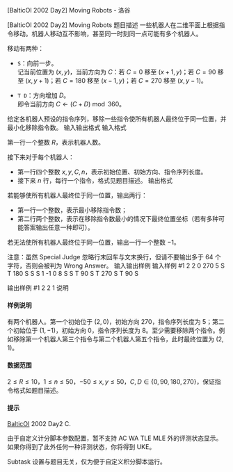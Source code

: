 



[BalticOI 2002 Day2] Moving Robots - 洛谷














[BalticOI 2002 Day2] Moving Robots
题目描述
一些机器人在二维平面上根据指令移动。机器人移动互不影响，甚至同一时刻同一点可能有多个机器人。

移动有两种：
- `S`：向前一步。  
  记当前位置为 $(x, y)$，当前方向为 $C$：若 $C = 0$ 移至 $(x + 1, y)$；若 $C = 90$ 移至 $(x, y + 1)$；若 $C = 180$ 移至 $(x - 1, y)$；若 $C = 270$ 移至 $(x, y - 1)$。
  
- `T D`：方向增加 $D$。  
  即令当前方向 $C \gets (C + D) \bmod 360$。



给定各机器人预设的指令序列，移除一些指令使所有机器人最终位于同一位置，并最小化移除指令数。
输入输出格式
输入格式

第一行一个整数 $R$，表示机器人数。

接下来对于每个机器人：

- 第一行四个整数 $x, y, C, n$，表示初始位置、初始方向、指令序列长度。
- 接下来 $n$ 行，每行一个指令，格式见题目描述。
输出格式

若能够使所有机器人最终位于同一位置，输出两行：
- 第一行一个整数，表示最小移除指令数；
- 第二行两个整数，表示在移除指令数最小的情况下最终位置坐标（若有多种可能答案输出任意一种即可）。

若无法使所有机器人最终位于同一位置，输出一行一个整数 $-1$。

注意：虽然 Special Judge 忽略行末回车与文末换行，但请不要输出多于 $64$ 个字符，否则会被判为 Wrong Answer。
输入输出样例
输入样例 #1
2 
2 0 270 5 
S 
T 180 
S 
S 
S 
1 -1 0 8 
S 
S 
T 90 
S 
T 270 
S 
T 90 
S 

输出样例 #1
2 
2 1 
说明
#### 样例说明

有两个机器人。第一个初始位于 $(2, 0)$，初始方向 $270$，指令序列长度为 $5$；第二个初始位于 $(1, -1)$，初始方向 $0$，指令序列长度为 $8$。至少需要移除两个指令。例如移除第一个机器人第三个指令与第二个机器人第五个指令，此时最终位置为 $(2, 1)$。

#### 数据范围

$2 \le R \le 10$，$1 \le n \le 50$，$-50 \le x, y \le 50$，$C, D \in \lbrace 0, 90, 180, 270 \rbrace$，保证指令格式如题目描述。

#### 提示

[BalticOI](https://boi.cses.fi/contests.php) 2002 Day2 C.

由于自定义计分脚本参数配置，暂不支持 AC WA TLE MLE 外的评测状态显示。如果你得到了此外任何一种评测状态，你将得到 UKE。

Subtask 设置与题目无关，仅为便于自定义积分脚本运行。






